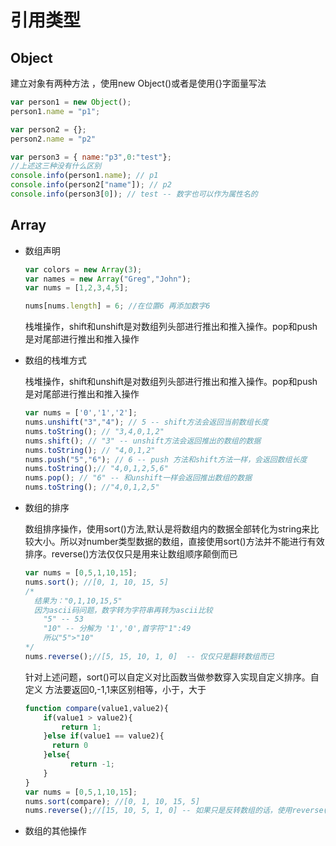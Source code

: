 # 引用类型

## Object

建立对象有两种方法 ，使用new Object()或者是使用{}字面量写法

```javascript
var person1 = new Object();
person1.name = "p1";

var person2 = {};
person2.name = "p2"

var person3 = { name:"p3",0:"test"};
//上述这三种没有什么区别
console.info(person1.name); // p1
console.info(person2["name"]); // p2
console.info(person3[0]); // test -- 数字也可以作为属性名的
```



## Array

+ 数组声明

  ```javascript
  var colors = new Array(3);
  var names = new Array("Greg","John");
  var nums = [1,2,3,4,5];

  nums[nums.length] = 6; //在位置6 再添加数字6
  ```

  栈堆操作，shift和unshift是对数组列头部进行推出和推入操作。pop和push是对尾部进行推出和推入操作

+ 数组的栈堆方式

  栈堆操作，shift和unshift是对数组列头部进行推出和推入操作。pop和push是对尾部进行推出和推入操作

  ```javascript
  var nums = ['0','1','2'];
  nums.unshift("3","4"); // 5 -- shift方法会返回当前数组长度
  nums.toString(); // "3,4,0,1,2"
  nums.shift(); // "3" -- unshift方法会返回推出的数组的数据
  nums.toString(); // "4,0,1,2"
  nums.push("5","6"); // 6 -- push 方法和shift方法一样，会返回数组长度
  nums.toString();// "4,0,1,2,5,6"
  nums.pop(); // "6" -- 和unshift一样会返回推出数组的数据
  nums.toString(); //"4,0,1,2,5"
  ```

+ 数组的排序

  数组排序操作，使用sort()方法,默认是将数组内的数据全部转化为string来比较大小。所以对number类型数据的数组，直接使用sort()方法并不能进行有效排序。reverse()方法仅仅只是用来让数组顺序颠倒而已

  ```javascript
  var nums = [0,5,1,10,15];
  nums.sort(); //[0, 1, 10, 15, 5]
  /*
  	结果为："0,1,10,15,5"
  	因为ascii码问题，数字转为字符串再转为ascii比较
      "5" -- 53
      "10" -- 分解为 '1','0',首字符"1":49
      所以"5">"10"
  */
  nums.reverse();//[5, 15, 10, 1, 0]  -- 仅仅只是翻转数组而已
  ```

  针对上述问题，sort()可以自定义对比函数当做参数穿入实现自定义排序。自定义 方法要返回0,-1,1来区别相等，小于，大于

  ```javascript
  function compare(value1,value2){
      if(value1 > value2){
          return 1;
      }else if(value1 == value2){
  		return 0        
      }else{
        	return -1;
      }
  }
  var nums = [0,5,1,10,15];
  nums.sort(compare); //[0, 1, 10, 15, 5]
  nums.reverse();//[15, 10, 5, 1, 0] -- 如果只是反转数组的话，使用reverse()比使用sort()配合相反的compare()更快
  ```

+ 数组的其他操作

